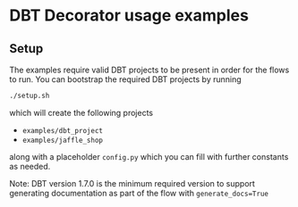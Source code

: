 # DBT Decorator usage examples

## Setup

The examples require valid DBT projects to be present in order for the flows to run. You can bootstrap the required DBT projects by running
```sh
./setup.sh
```
which will create the following projects
- `examples/dbt_project`
- `examples/jaffle_shop`

along with a placeholder `config.py` which you can fill with further constants as needed.

Note: DBT version 1.7.0 is the minimum required version to support generating documentation as part of the flow with `generate_docs=True`